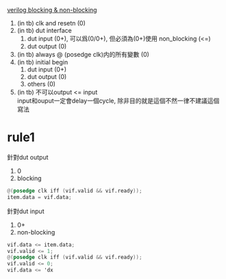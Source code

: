 [verilog blocking & non-blocking](https://www.chipverify.com/verilog/verilog-blocking-non-blocking-statements)
1. (in tb) clk and resetn (0)
2. (in tb) dut interface
	1. dut input (0+), 可以爲(0/0+), 但必須為(0+)使用 non_blocking (<=)
	2. dut output (0)
3. (in tb) always @ (posedge clk)内的所有變數 (0)
4. (in tb) initial begin
	1. dut input (0+)
	2. dut output (0)
	3. others (0)
5. (in tb) 不可以output <= input  
	input和ouput一定會delay一個cycle, 除非目的就是這個不然一律不建議這個寫法
# rule1
針對dut output
1. 0 
2. blocking
```verilog
@(posedge clk iff (vif.valid && vif.ready));
item.data = vif.data;
```
針對dut input
1. 0+ 
2. non-blocking

```verilog
vif.data <= item.data;
vif.valid <= 1;
@(posedge clk iff (vif.valid && vif.ready));
vif.valid <= 0;
vif.data <= 'dx
```